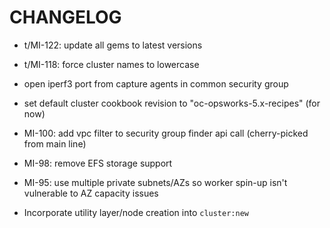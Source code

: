 # CHANGELOG

* t/MI-122: update all gems to latest versions

* t/MI-118: force cluster names to lowercase

* open iperf3 port from capture agents in common security group

* set default cluster cookbook revision to "oc-opsworks-5.x-recipes" (for now)

* MI-100: add vpc filter to security group finder api call (cherry-picked from main line)

* MI-98: remove EFS storage support

* MI-95: use multiple private subnets/AZs so worker spin-up isn't vulnerable to AZ capacity issues

* Incorporate utility layer/node creation into `cluster:new`
